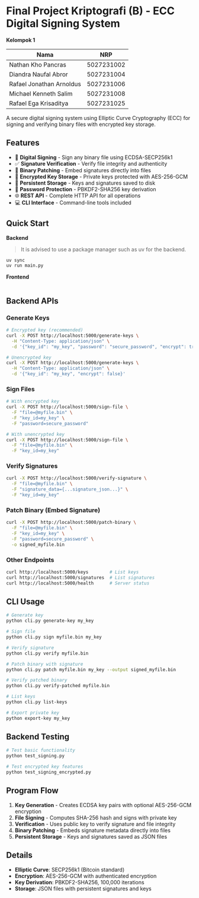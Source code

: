 # Final Project Kriptografi (B) - ECC Digital Signing System

**Kelompok 1**

|Nama|NRP|
|-|-|
|Nathan Kho Pancras|5027231002|
|Diandra Naufal Abror|5027231004|
|Rafael Jonathan Arnoldus|5027231006|
|Michael Kenneth Salim|5027231008|
|Rafael Ega Krisaditya|5027231025|

A secure digital signing system using Elliptic Curve Cryptography (ECC) for signing and verifying binary files with encrypted key storage.

## Features

- 📝 **Digital Signing** - Sign any binary file using ECDSA-SECP256k1
- ✅ **Signature Verification** - Verify file integrity and authenticity  
- 🔧 **Binary Patching** - Embed signatures directly into files
- 🔐 **Encrypted Key Storage** - Private keys protected with AES-256-GCM
- 💾 **Persistent Storage** - Keys and signatures saved to disk
- 🔑 **Password Protection** - PBKDF2-SHA256 key derivation
- 🌐 **REST API** - Complete HTTP API for all operations
- 💻 **CLI Interface** - Command-line tools included

## Quick Start

**Backend**

> It is advised to use a package manager such as uv for the backend.

```bash
uv sync
uv run main.py
```

**Frontend**

```bash
```

## Backend APIs

### Generate Keys
```bash
# Encrypted key (recommended)
curl -X POST http://localhost:5000/generate-keys \
  -H "Content-Type: application/json" \
  -d '{"key_id": "my_key", "password": "secure_password", "encrypt": true}'

# Unencrypted key
curl -X POST http://localhost:5000/generate-keys \
  -H "Content-Type: application/json" \
  -d '{"key_id": "my_key", "encrypt": false}'
```

### Sign Files
```bash
# With encrypted key
curl -X POST http://localhost:5000/sign-file \
  -F "file=@myfile.bin" \
  -F "key_id=my_key" \
  -F "password=secure_password"

# With unencrypted key
curl -X POST http://localhost:5000/sign-file \
  -F "file=@myfile.bin" \
  -F "key_id=my_key"
```

### Verify Signatures
```bash
curl -X POST http://localhost:5000/verify-signature \
  -F "file=@myfile.bin" \
  -F "signature_data={...signature_json...}" \
  -F "key_id=my_key"
```

### Patch Binary (Embed Signature)
```bash
curl -X POST http://localhost:5000/patch-binary \
  -F "file=@myfile.bin" \
  -F "key_id=my_key" \
  -F "password=secure_password" \
  -o signed_myfile.bin
```

### Other Endpoints
```bash
curl http://localhost:5000/keys        # List keys
curl http://localhost:5000/signatures  # List signatures
curl http://localhost:5000/health      # Server status
```

## CLI Usage

```bash
# Generate key
python cli.py generate-key my_key

# Sign file  
python cli.py sign myfile.bin my_key

# Verify signature
python cli.py verify myfile.bin

# Patch binary with signature
python cli.py patch myfile.bin my_key --output signed_myfile.bin

# Verify patched binary
python cli.py verify-patched myfile.bin

# List keys
python cli.py list-keys

# Export private key
python export-key my_key
```

## Backend Testing

```bash
# Test basic functionality
python test_signing.py

# Test encrypted key features
python test_signing_encrypted.py
```

## Program Flow

1. **Key Generation** - Creates ECDSA key pairs with optional AES-256-GCM encryption
2. **File Signing** - Computes SHA-256 hash and signs with private key  
3. **Verification** - Uses public key to verify signature and file integrity
4. **Binary Patching** - Embeds signature metadata directly into files
5. **Persistent Storage** - Keys and signatures saved as JSON files

## Details

- **Elliptic Curve**: SECP256k1 (Bitcoin standard)
- **Encryption**: AES-256-GCM with authenticated encryption
- **Key Derivation**: PBKDF2-SHA256, 100,000 iterations
- **Storage**: JSON files with persistent signatures and keys